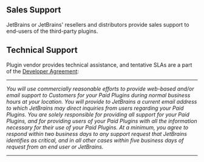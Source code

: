 [//]: # (title: Who is providing sales and technical support?)

## Sales Support

JetBrains or JetBrains' resellers and distributors provide sales support to end-users of the third-party plugins.

## Technical Support

Plugin vendor provides technical assistance, and tentative SLAs are a part of the [Developer Agreement](https://plugins.jetbrains.com/legal/developer-agreement):

***

*You will use commercially reasonable efforts to provide web-based and/or email support to Customers for your Paid Plugins during normal business hours at your location. You will provide to JetBrains a current email address to which JetBrains may direct inquiries from users regarding your Paid Plugins. You are solely responsible for providing all support for your Paid Plugins, and for providing users of your Paid Plugins with all the information necessary for their use of your Paid Plugins. At a minimum, you agree to respond within two business days to any support request that JetBrains identifies as critical, and in all other cases within five business days of request from an end user or JetBrains.*

***